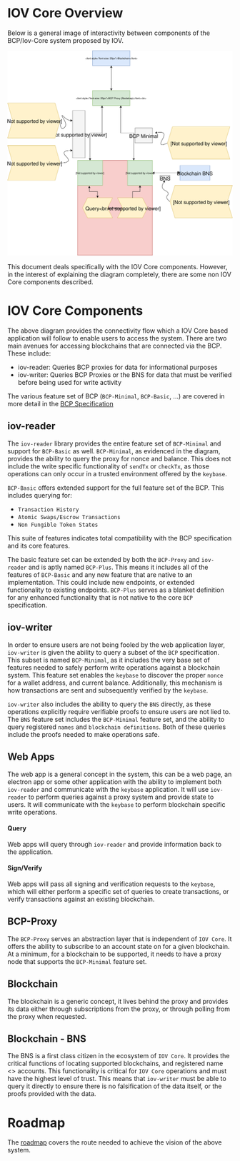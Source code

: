 # IOV Core Overview

Below is a general image of interactivity between components of the BCP/Iov-Core system proposed by IOV.

![IOV Core Overview](./iov-read-write.svg)

This document deals specifically with the IOV Core components. However, in the interest of explaining the diagram completely, there are some non IOV Core components described.

# IOV Core Components

The above diagram provides the connectivity flow which a IOV Core based application will follow to enable users to access the system. There are two main avenues for accessing blockchains that are connected via the BCP. These include:

- iov-reader: Queries BCP proxies for data for informational purposes
- iov-writer: Queries BCP Proxies or the BNS for data that must be verified before being used for write activity

The various feature set of BCP (`BCP-Minimal`, `BCP-Basic`, ...) are covered in more detail in the 
[BCP Specification](https://github.com/iov-one/bcp-spec/blob/master/library/iov-core/rpc/README.md#bcp-basic)

## iov-reader

The `iov-reader` library provides the entire feature set of `BCP-Minimal` and support for `BCP-Basic` as well. `BCP-Minimal`, as evidenced in the diagram, provides the ability to query the proxy for nonce and balance. This does not include the write specific functionality of `sendTx` or `checkTx`, as those operations can only occur in a trusted environment offered by the `keybase`.

`BCP-Basic` offers extended support for the full feature set of the BCP. This includes querying for:

- `Transaction History`
- `Atomic Swaps/Escrow Transactions`
- `Non Fungible Token States`

This suite of features indicates total compatibility with the BCP specification and its core features.

The basic feature set can be extended by both the `BCP-Proxy` and `iov-reader` and is aptly named `BCP-Plus`. This means it includes all of the features of `BCP-Basic` and any new feature that are native to an implementation. This could include new endpoints, or extended functionality to existing endpoints. `BCP-Plus` serves as a blanket definition for any enhanced functionality that is not native to the core `BCP` specification.

## iov-writer

In order to ensure users are not being fooled by the web application layer, `iov-writer` is given the ability to query a subset of the `BCP` specification. This subset is named `BCP-Minimal`, as it includes the very base set of features needed to safely perform write operations against a blockchain system. This feature set enables the `keybase` to discover the proper `nonce` for a wallet address, and current balance. Additionally, this mechanism is how transactions are sent and subsequently verified by the `keybase`.

`iov-writer` also includes the ability to query the `BNS` directly, as these operations explicitly require verifiable proofs to ensure users are not lied to. The `BNS` feature set includes the `BCP-Minimal` feature set, and the ability to query registered `names` and `blockchain definitions`. Both of these queries include the proofs needed to make operations safe.

## Web Apps

The web app is a general concept in the system, this can be a web page, an electron app or some other application with the ability to implement both `iov-reader` and communicate with the `keybase` application. It will use `iov-reader` to perform queries against a proxy system and provide state to users. It will communicate with the `keybase` to perform blockchain specific write operations.

#### Query

Web apps will query through `iov-reader` and provide information back to the application.

#### Sign/Verify

Web apps will pass all signing and verification requests to the `keybase`, which will either perform a specific set of queries to create transactions, or verify transactions against an existing blockchain.

## BCP-Proxy

The `BCP-Proxy` serves an abstraction layer that is independent of `IOV Core`. It offers the ability to subscribe to an account state on for a given blockchain. At a minimum, for a blockchain to be supported, it needs to have a proxy node that supports the `BCP-Minimal` feature set.

## Blockchain

The blockchain is a generic concept, it lives behind the proxy and provides its data either through subscriptions from the proxy, or through polling from the proxy when requested.

## Blockchain - BNS

The BNS is a first class citizen in the ecosystem of `IOV Core`. It provides the critical functions of locating supported blockchains, and registered name <> accounts. This functionality is critical for `IOV Core` operations and must have the highest level of trust. This means that `iov-writer` must be able to query it directly to ensure there is no falsification of the data itself, or the proofs provided with the data.


# Roadmap

The [roadmap](ROADMAP.md) covers the route needed to achieve the vision of the above system.
